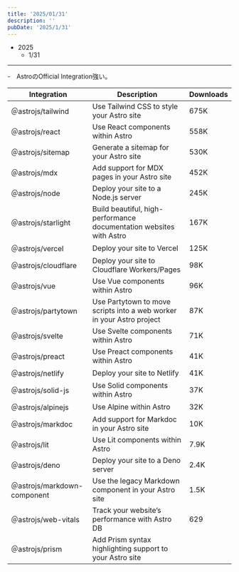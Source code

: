 ```yaml
---
title: '2025/01/31'
description: ''
pubDate: '2025/1/31'
---
```


- 2025
    - 1/31
---

-　AstroのOfficial Integration強い。

| Integration                  | Description                                                   | Downloads |
|------------------------------|---------------------------------------------------------------|-----------|
| ＠astrojs/tailwind           | Use Tailwind CSS to style your Astro site                     | 675K      |
| ＠astrojs/react              | Use React components within Astro                             | 558K      |
| ＠astrojs/sitemap            | Generate a sitemap for your Astro site                        | 530K      |
| ＠astrojs/mdx                | Add support for MDX pages in your Astro site                  | 452K      |
| ＠astrojs/node               | Deploy your site to a Node.js server                          | 245K      |
| ＠astrojs/starlight          | Build beautiful, high-performance documentation websites with Astro | 167K      |
| ＠astrojs/vercel             | Deploy your site to Vercel                                    | 125K      |
| ＠astrojs/cloudflare         | Deploy your site to Cloudflare Workers/Pages                  | 98K       |
| ＠astrojs/vue                | Use Vue components within Astro                               | 96K       |
| ＠astrojs/partytown          | Use Partytown to move scripts into a web worker in your Astro project | 87K       |
| ＠astrojs/svelte             | Use Svelte components within Astro                            | 71K       |
| ＠astrojs/preact             | Use Preact components within Astro                            | 41K       |
| ＠astrojs/netlify            | Deploy your site to Netlify                                   | 41K       |
| ＠astrojs/solid-js           | Use Solid components within Astro                             | 37K       |
| ＠astrojs/alpinejs           | Use Alpine within Astro                                       | 32K       |
| ＠astrojs/markdoc            | Add support for Markdoc in your Astro site                    | 10K       |
| ＠astrojs/lit                | Use Lit components within Astro                               | 7.9K      |
| ＠astrojs/deno               | Deploy your site to a Deno server                             | 2.4K      |
| ＠astrojs/markdown-component | Use the legacy Markdown component in your Astro site          | 1.5K      |
| ＠astrojs/web-vitals         | Track your website’s performance with Astro DB                | 629       |
| ＠astrojs/prism              | Add Prism syntax highlighting support to your Astro site 